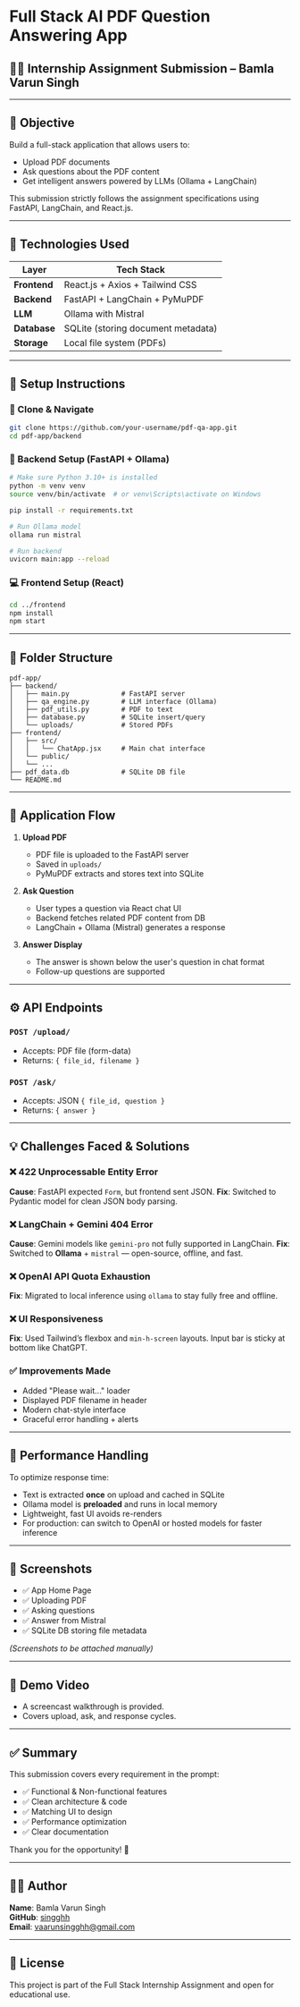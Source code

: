 # Full Stack AI PDF Question Answering App

## 👨‍💻 Internship Assignment Submission – Bamla Varun Singh

---

## 📌 Objective
Build a full-stack application that allows users to:
- Upload PDF documents
- Ask questions about the PDF content
- Get intelligent answers powered by LLMs (Ollama + LangChain)

This submission strictly follows the assignment specifications using FastAPI, LangChain, and React.js.

---

## 🚀 Technologies Used

| Layer        | Tech Stack                        |
|--------------|-----------------------------------|
| **Frontend** | React.js + Axios + Tailwind CSS   |
| **Backend**  | FastAPI + LangChain + PyMuPDF     |
| **LLM**      | Ollama with Mistral               |
| **Database** | SQLite (storing document metadata)|
| **Storage**  | Local file system (PDFs)          |

---

## 🔧 Setup Instructions

### 📁 Clone & Navigate
```bash
git clone https://github.com/your-username/pdf-qa-app.git
cd pdf-app/backend
```

### 🐍 Backend Setup (FastAPI + Ollama)
```bash
# Make sure Python 3.10+ is installed
python -m venv venv
source venv/bin/activate  # or venv\Scripts\activate on Windows

pip install -r requirements.txt

# Run Ollama model
ollama run mistral

# Run backend
uvicorn main:app --reload
```

### 💻 Frontend Setup (React)
```bash
cd ../frontend
npm install
npm start
```

---

## 📂 Folder Structure
```
pdf-app/
├── backend/
│   ├── main.py             # FastAPI server
│   ├── qa_engine.py        # LLM interface (Ollama)
│   ├── pdf_utils.py        # PDF to text
│   ├── database.py         # SQLite insert/query
│   └── uploads/            # Stored PDFs
├── frontend/
│   ├── src/
│   │   └── ChatApp.jsx     # Main chat interface
│   └── public/
│   └── ...
├── pdf_data.db             # SQLite DB file
└── README.md
```

---

## 💬 Application Flow

1. **Upload PDF**
   - PDF file is uploaded to the FastAPI server
   - Saved in `uploads/`
   - PyMuPDF extracts and stores text into SQLite

2. **Ask Question**
   - User types a question via React chat UI
   - Backend fetches related PDF content from DB
   - LangChain + Ollama (Mistral) generates a response

3. **Answer Display**
   - The answer is shown below the user's question in chat format
   - Follow-up questions are supported

---

## ⚙️ API Endpoints

### `POST /upload/`
- Accepts: PDF file (form-data)
- Returns: `{ file_id, filename }`

### `POST /ask/`
- Accepts: JSON `{ file_id, question }`
- Returns: `{ answer }`

---

## 💡 Challenges Faced & Solutions

### ❌ 422 Unprocessable Entity Error
**Cause**: FastAPI expected `Form`, but frontend sent JSON.
**Fix**: Switched to Pydantic model for clean JSON body parsing.

### ❌ LangChain + Gemini 404 Error
**Cause**: Gemini models like `gemini-pro` not fully supported in LangChain.
**Fix**: Switched to **Ollama** + `mistral` — open-source, offline, and fast.

### ❌ OpenAI API Quota Exhaustion
**Fix**: Migrated to local inference using `ollama` to stay fully free and offline.

### ❌ UI Responsiveness
**Fix**: Used Tailwind’s flexbox and `min-h-screen` layouts. Input bar is sticky at bottom like ChatGPT.

### ✅ Improvements Made
- Added "Please wait..." loader
- Displayed PDF filename in header
- Modern chat-style interface
- Graceful error handling + alerts

---

## 🧠 Performance Handling

To optimize response time:
- Text is extracted **once** on upload and cached in SQLite
- Ollama model is **preloaded** and runs in local memory
- Lightweight, fast UI avoids re-renders
- For production: can switch to OpenAI or hosted models for faster inference

---

## 📸 Screenshots
- ✅ App Home Page
- ✅ Uploading PDF
- ✅ Asking questions
- ✅ Answer from Mistral
- ✅ SQLite DB storing file metadata

*(Screenshots to be attached manually)*

---

## 🎥 Demo Video
- A screencast walkthrough is provided.
- Covers upload, ask, and response cycles.

---

## ✅ Summary
This submission covers every requirement in the prompt:
- ✅ Functional & Non-functional features
- ✅ Clean architecture & code
- ✅ Matching UI to design
- ✅ Performance optimization
- ✅ Clear documentation

Thank you for the opportunity! 🙌

---

## 🙋‍♂️ Author
**Name**: Bamla Varun Singh  
**GitHub**: [singghh](https://github.com/singghh)  
**Email**: vaarunsingghh@gmail.com

---

## 📄 License
This project is part of the Full Stack Internship Assignment and open for educational use.

